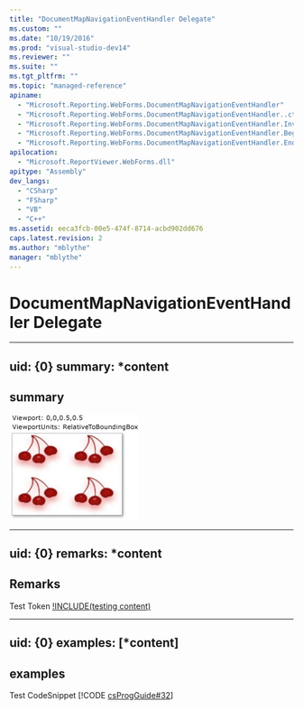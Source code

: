 ```yaml
---
title: "DocumentMapNavigationEventHandler Delegate"
ms.custom: ""
ms.date: "10/19/2016"
ms.prod: "visual-studio-dev14"
ms.reviewer: ""
ms.suite: ""
ms.tgt_pltfrm: ""
ms.topic: "managed-reference"
apiname: 
  - "Microsoft.Reporting.WebForms.DocumentMapNavigationEventHandler"
  - "Microsoft.Reporting.WebForms.DocumentMapNavigationEventHandler..ctor"
  - "Microsoft.Reporting.WebForms.DocumentMapNavigationEventHandler.Invoke"
  - "Microsoft.Reporting.WebForms.DocumentMapNavigationEventHandler.BeginInvoke"
  - "Microsoft.Reporting.WebForms.DocumentMapNavigationEventHandler.EndInvoke"
apilocation: 
  - "Microsoft.ReportViewer.WebForms.dll"
apitype: "Assembly"
dev_langs: 
  - "CSharp"
  - "FSharp"
  - "VB"
  - "C++"
ms.assetid: eeca3fcb-00e5-474f-8714-acbd902dd676
caps.latest.revision: 2
ms.author: "mblythe"
manager: "mblythe"
---
```

# DocumentMapNavigationEventHandler Delegate
---  
uid: {0}
summary: *content  
--- 

## summary
![hahha](../../../Override\Microsoft.Reporting.WinForms\ServerReport\Timeout/media/0.png)

---  
uid: {0}
remarks: *content  
---  
  
## Remarks  
Test Token [!INCLUDE(testing content)](../../../Override\Microsoft.Reporting.WebForms\IReportViewerMessages3/includes/ado_whidbey_long_md.md)

---  
uid: {0}
examples: [*content]
---  
  
## examples  
Test CodeSnippet [!CODE [csProgGuide#32](../CodeSnippet/VS_Snippets_VBCSharp/csProsgGuide#32)] 